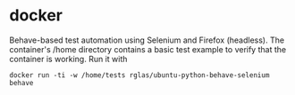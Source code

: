 # docker
Behave-based test automation using Selenium and Firefox (headless).
The container's /home directory contains a basic test example to verify that the container is working.
Run it with
```
docker run -ti -w /home/tests rglas/ubuntu-python-behave-selenium behave
```
